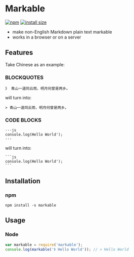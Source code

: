 # Markable

[![npm](https://badgen.net/npm/v/markable)](https://www.npmjs.com/package/markable)
[![install size](https://badgen.net/packagephobia/install/markable)](https://packagephobia.now.sh/result?p=markable)

- make non-English Markdown plain text markable
- works in a browser or on a server

## Features

Take Chinese as an example:

### BLOCKQUOTES

```
》 青山一道同云雨，明月何曾是两乡。
```

will turn into:

```
> 青山一道同云雨，明月何曾是两乡。
```

### CODE BLOCKS

```
···js
console.log(Hello World');
···
```

will turn into:

```
​```js
console.log(Hello World');
​```
```

## Installation

### npm

```
npm install -s markable
```

## Usage

### Node

```js
var markable = require('markable');
console.log(markable('》 Hello World')); // > Hello World
```

